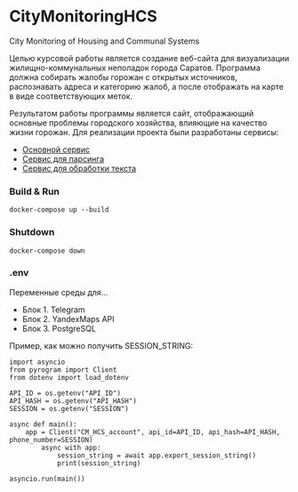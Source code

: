 # CityMonitoringHCS

City Monitoring of Housing and Communal Systems

Целью курсовой работы является создание веб-сайта для визуализации
жилищно-коммунальных неполадок города Саратов. Программа должна собирать 
жалобы горожан с открытых источников, распознавать адреса и категорию жалоб, а 
после отображать на карте в виде соответствующих меток.

Результатом работы программы является сайт, отображающий основные проблемы 
городского хозяйства, влияющие на качество жизни горожан. Для реализации проекта
были разработаны сервисы:

- [Основной сервис](src/supervisor/README.md)
- [Сервис для парсинга](src/parser_service/README.md)
- [Сервис для обработки текста](src/nlp_service/README.md)


### Build & Run
```commandline
docker-compose up --build
```

### Shutdown
```commandline
docker-compose down 
```

### .env
Переменные среды для...
- Блок 1. Telegram
- Блок 2. YandexMaps API
- Блок 3. PostgreSQL

Пример, как можно получить SESSION_STRING:
```commandline
import asyncio
from pyrogram import Client
from dotenv import load_dotenv

API_ID = os.getenv("API_ID")
API_HASH = os.getenv("API_HASH")
SESSION = os.getenv("SESSION")

async def main():    
    app = Client("CM_HCS_account", api_id=API_ID, api_hash=API_HASH, phone_number=SESSION)
        async with app:
            session_string = await app.export_session_string()
            print(session_string)

asyncio.run(main())
```




